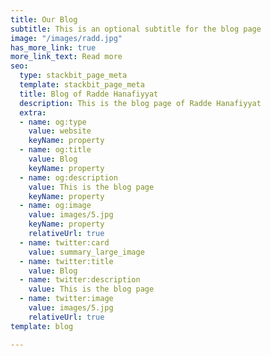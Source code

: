 ```yaml
---
title: Our Blog
subtitle: This is an optional subtitle for the blog page
image: "/images/radd.jpg"
has_more_link: true
more_link_text: Read more
seo:
  type: stackbit_page_meta
  template: stackbit_page_meta
  title: Blog of Radde Hanafiyyat
  description: This is the blog page of Radde Hanafiyyat
  extra:
  - name: og:type
    value: website
    keyName: property
  - name: og:title
    value: Blog
    keyName: property
  - name: og:description
    value: This is the blog page
    keyName: property
  - name: og:image
    value: images/5.jpg
    keyName: property
    relativeUrl: true
  - name: twitter:card
    value: summary_large_image
  - name: twitter:title
    value: Blog
  - name: twitter:description
    value: This is the blog page
  - name: twitter:image
    value: images/5.jpg
    relativeUrl: true
template: blog

---
```

